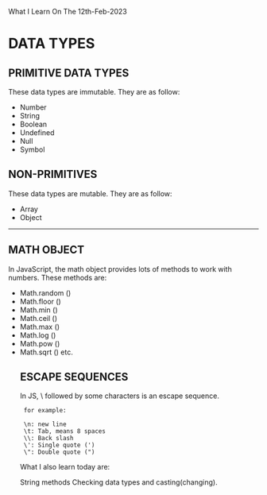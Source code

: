 What I Learn On The 12th-Feb-2023

# DATA TYPES

## PRIMITIVE DATA TYPES
<p> These data types are immutable. They are as follow: </p>
<ul>
  <li>Number</li>
  <li>String</li>
  <li>Boolean</li>
  <li>Undefined</li>
  <li>Null</li>
  <li>Symbol</li>
</ul>

## NON-PRIMITIVES 
<p> These data types are mutable. They are as follow: </p>
<ul>
 <li>Array</li>
 <li>Object</li>
</ul>
<hr>


## MATH OBJECT
<P>In JavaScript, the math object provides lots of methods to work with  numbers. These methods are: </p> 
<ul>
 <li> Math.random () </li> 
 <li> Math.floor () </li>
 <li> Math.min () </li> 
 <li> Math.ceil ()</li> 
 <li> Math.max ()</li> 
 <li> Math.log ()</li> 
 <li> Math.pow ()</li> 
 <li> Math.sqrt () etc. </li>



## ESCAPE SEQUENCES
<p> In JS, \ followed by some characters is an escape sequence. </p>
 
     for example:

     \n: new line
     \t: Tab, means 8 spaces
     \\: Back slash
     \': Single quote (')
     \": Double quote (")

What I also learn today are:

String methods
Checking data types and casting(changing).